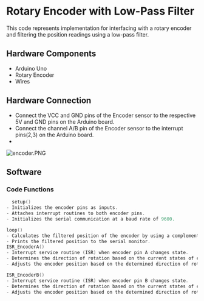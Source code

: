 # Rotary Encoder with Low-Pass Filter

This code represents  implementation for interfacing with a rotary encoder and filtering the position readings using a low-pass filter.

## Hardware Components

- Arduino Uno
- Rotary Encoder
- Wires

## Hardware Connection

- Connect the VCC and GND pins of the Encoder sensor to the respective 5V and GND pins on the Arduino board.
- Connect the channel A/B pin of the Encoder sensor to the interrupt  pins(2,3) on the Arduino board.
- 

![encoder.PNG](Rotary%20Encoder%20with%20Low-Pass%20Filter%20af4219e0f28740fd9ff078a9e09db976/encoder.png)

## Software

### Code Functions

```c
  setup()
- Initializes the encoder pins as inputs.
- Attaches interrupt routines to both encoder pins.
- Initializes the serial communication at a baud rate of 9600.

loop()
- Calculates the filtered position of the encoder by using a complementary filter.
- Prints the filtered position to the serial monitor.
ISR_EncoderA()
- Interrupt service routine (ISR) when encoder pin A changes state.
- Determines the direction of rotation based on the current states of encoder pins A and B.
- Adjusts the encoder position based on the determined direction of rotation.

ISR_EncoderB()
- Interrupt service routine (ISR) when encoder pin B changes state.
- Determines the direction of rotation based on the current states of encoder pins A and B.
- Adjusts the encoder position based on the determined direction of rotation.


